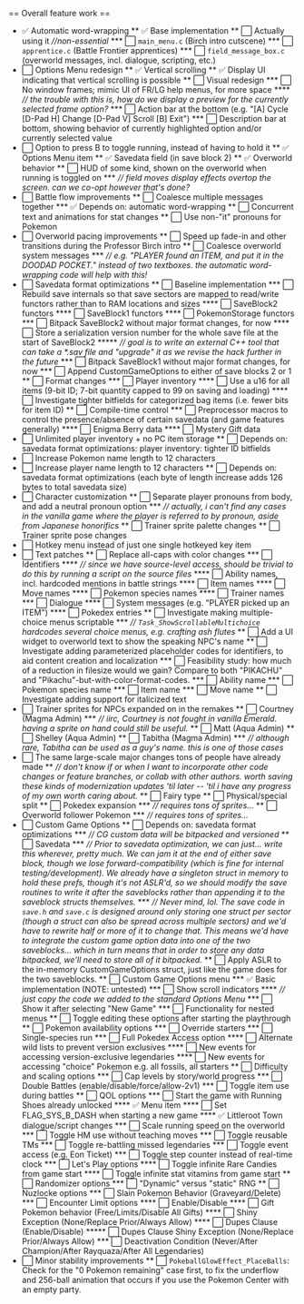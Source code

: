 
== Overall feature work ==

* ✅ Automatic word-wrapping
** ✅ Base implementation
** ⬜ Actually using it *//non-essential*
*** ⬜ `main_menu.c` (Birch intro cutscene)
*** ⬜ `apprentice.c` (Battle Frontier apprentices)
*** ⬜ `field_message_box.c` (overworld messages, incl. dialogue, scripting, etc.)
* ⬜ Options Menu redesign
** ✅ Vertical scrolling
** ✅ Display UI indicating that vertical scrolling is possible
** ⬜ Visual redesign
*** ⬜ No window frames; mimic UI of FR/LG help menus, for more space
**** *// the trouble with this is, how do we display a preview for the currently selected frame option?*
*** ⬜ Action bar at the bottom (e.g. "[A] Cycle [D-Pad H] Change [D-Pad V] Scroll [B] Exit")
*** ⬜ Description bar at bottom, showing behavior of currently highlighted option and/or currently selected value
* ⬜ Option to press B to toggle running, instead of having to hold it
** ✅ Options Menu item
** ✅ Savedata field (in save block 2)
** ✅ Overworld behavior
** ⬜ HUD of some kind, shown on the overworld when running is toggled on
*** *// field moves display effects overtop the screen. can we co-opt however that's done?*
* ⬜ Battle flow improvements
** ⬜ Coalesce multiple messages together
*** ✅ Depends on: automatic word-wrapping
** ⬜ Concurrent text and animations for stat changes
** ⬜ Use non-"it" pronouns for Pokemon
* ⬜ Overworld pacing improvements
** ⬜ Speed up fade-in and other transitions during the Professor Birch intro
** ⬜ Coalesce overworld system messages
*** *// e.g. "PLAYER found an ITEM, and put it in the DOODAD POCKET." instead of two textboxes. the automatic word-wrapping code will help with this!*
* ⬜ Savedata format optimizations
** ⬜ Baseline implementation
*** ⬜ Rebuild save internals so that save sectors are mapped to read/write functors rather than to RAM locations and sizes
**** ⬜ SaveBlock2 functors
**** ⬜ SaveBlock1 functors
**** ⬜ PokemonStorage functors
*** ⬜ Bitpack SaveBlock2 without major format changes, for now
**** ⬜ Store a serialization version number for the whole save file at the start of SaveBlock2
***** *// goal is to write an external C++ tool that can take a \*.sav file and "upgrade" it as we revise the hack further in the future*
*** ⬜ Bitpack SaveBlock1 without major format changes, for now
*** ⬜ Append CustomGameOptions to either of save blocks 2 or 1
** ⬜ Format changes
*** ⬜ Player inventory
**** ⬜ Use a u16 for all items (9-bit ID; 7-bit quantity capped to 99 on saving and loading)
**** ⬜ Investigate tighter bitfields for categorized bag items (i.e. fewer bits for item ID)
** ⬜ Compile-time control
*** ⬜ Preprocessor macros to control the presence/absence of certain savedata (and game features generally)
**** ⬜ Enigma Berry data
**** ⬜ Mystery Gift data
* ⬜ Unlimited player inventory + no PC item storage
** ⬜ Depends on: savedata format optimizations: player inventory: tighter ID bitfields
* ⬜ Increase Pokemon name length to 12 characters
* ⬜ Increase player name length to 12 characters
** ⬜ Depends on: savedata format optimizations (each byte of length increase adds 126 bytes to total savedata size)
* ⬜ Character customization
** ⬜ Separate player pronouns from body, and add a neutral pronoun option
*** *// actually, i can't find any cases in the vanilla game where the player is referred to by pronoun, aside from Japanese honorifics*
** ⬜ Trainer sprite palette changes
** ⬜ Trainer sprite pose changes
* ⬜ Hotkey menu instead of just one single hotkeyed key item
* ⬜ Text patches
** ⬜ Replace all-caps with color changes
*** ⬜ Identifiers
**** *// since we have source-level access, should be trivial to do this by running a script on the source files*
**** ⬜ Ability names, incl. hardcoded mentions in battle strings
**** ⬜ Item names
**** ⬜ Move names
**** ⬜ Pokemon species names
**** ⬜ Trainer names
*** ⬜ Dialogue
**** ⬜ System messages (e.g. "PLAYER picked up an ITEM")
**** ⬜ Pokedex entries
** ⬜ Investigate making multiple-choice menus scriptable
*** *// `Task_ShowScrollableMultichoice` hardcodes several choice menus, e.g. crafting ash flutes*
** ⬜ Add a UI widget to overworld text to show the speaking NPC's name
** ⬜ Investigate adding parameterized placeholder codes for identifiers, to aid content creation and localization
*** ⬜ Feasibility study: how much of a reduction in filesize would we gain? Compare to both "PIKACHU" and "Pikachu"-but-with-color-format-codes.
*** ⬜ Ability name
*** ⬜ Pokemon species name
*** ⬜ Item name
*** ⬜ Move name
** ⬜ Investigate adding support for italicized text
* ⬜ Trainer sprites for NPCs expanded on in the remakes
** ⬜ Courtney (Magma Admin)
*** *// iirc, Courtney is not fought in vanilla Emerald. having a sprite on hand could still be useful.*
** ⬜ Matt (Aqua Admin)
** ⬜ Shelley (Aqua Admin)
** ⬜ Tabitha (Magma Admin)
*** *// although rare, Tabitha can be used as a guy's name. this is one of those cases*
* ⬜ The same large-scale major changes tons of people have already made
** *// don't know if or when I want to incorporate other code changes or feature branches, or collab with other authors. worth saving these kinds of modernization updates 'til later -- 'til i have any progress of my own worth caring about.*
** ⬜ Fairy type
** ⬜ Physical/special split
** ⬜ Pokedex expansion
*** *// requires tons of sprites...*
** ⬜ Overworld follower Pokemon
*** *// requires tons of sprites...*
* ⬜ Custom Game Options
** ⬜ Depends on: savedata format optimizations
*** *// CG custom data will be bitpacked and versioned*
** ⬜ Savedata
*** *// Prior to savedata optimization, we can just... write this wherever, pretty much. We can jam it at the end of either save block, though we lose forward-compatibility (which is fine for internal testing/development). We already have a singleton struct in memory to hold these prefs, though it's not ASLR'd, so we should modify the save routines to write it after the saveblocks rather than appending it to the saveblock structs themselves.*
*** *// Never mind, lol. The save code in `save.h` and `save.c` is designed around only storing one struct per sector (though a struct can also be spread across multiple sectors) and we'd have to rewrite half or more of it to change that. This means we'd have to integrate the custom game option data into one of the two saveblocks... which in turn means that in order to store *any* data bitpacked, we'll need to store *all* of it bitpacked.*
** ⬜ Apply ASLR to the in-memory CustomGameOptions struct, just like the game does for the two saveblocks.
** ⬜ Custom Game Options menu
*** ✅ Basic implementation (NOTE: untested)
*** ⬜ Show scroll indicators
**** *// just copy the code we added to the standard Options Menu*
*** ⬜ Show it after selecting "New Game"
*** ⬜ Functionality for nested menus
** ⬜ Toggle editing these options after starting the playthrough
** ⬜ Pokemon availability options
*** ⬜ Override starters
*** ⬜ Single-species run
*** ⬜ Full Pokedex Access option
**** ⬜ Alternate wild lists to prevent version exclusives
**** ⬜ New events for accessing version-exclusive legendaries
**** ⬜ New events for accessing "choice" Pokemon e.g. all fossils, all starters
** ⬜ Difficulty and scaling options
*** ⬜ Cap levels by story/world progress
*** ⬜ Double Battles (enable/disable/force/allow-2v1)
*** ⬜ Toggle item use during battles
** ⬜ QOL options
*** ⬜ Start the game with Running Shoes already unlocked
**** ✅ Menu item
**** ⬜ Set FLAG_SYS_B_DASH when starting a new game
**** ✅ Littleroot Town dialogue/script changes
*** ⬜ Scale running speed on the overworld
*** ⬜ Toggle HM use without teaching moves
*** ⬜ Toggle reusable TMs
*** ⬜ Toggle re-battling missed legendaries
*** ⬜ Toggle event access (e.g. Eon Ticket)
*** ⬜ Toggle step counter instead of real-time clock
*** ⬜ Let's Play options
**** ⬜ Toggle infinite Rare Candies from game start
**** ⬜ Toggle infinite stat vitamins from game start
** ⬜ Randomizer options
*** ⬜ "Dynamic" versus "static" RNG
** ⬜ Nuzlocke options
*** ⬜ Slain Pokemon Behavior (Graveyard/Delete)
*** ⬜ Encounter Limit options
**** ⬜ Enable/Disable
**** ⬜ Gift Pokemon behavior (Free/Limits/Disable All Gifts)
**** ⬜ Shiny Exception (None/Replace Prior/Always Allow)
**** ⬜ Dupes Clause (Enable/Disable)
***** ⬜ Dupes Clause Shiny Exception (None/Replace Prior/Always Allow)
*** ⬜ Deactivation Condition (Never/After Champion/After Rayquaza/After All Legendaries)
* ⬜ Minor stability improvements
** ⬜ `PokeballGlowEffect_PlaceBalls`: Check for the "0 Pokemon remaining" case first, to fix the underflow and 256-ball animation that occurs if you use the Pokemon Center with an empty party.